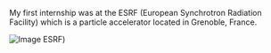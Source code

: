 My first internship was at the ESRF (European Synchrotron Radiation Facility) which is a particle accelerator located in Grenoble, France.

![Image ESRF](https://github.com/Sathet/3D_Design/assets/147035374/b373095e-a256-40ed-b05d-b9995bf91827))
